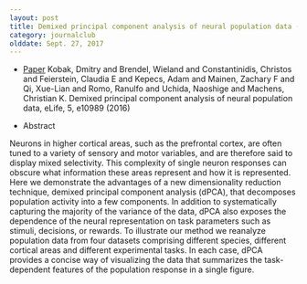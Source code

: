 ```yaml
---
layout: post
title: Demixed principal component analysis of neural population data (2016)
category: journalclub
olddate: Sept. 27, 2017
---
```


* [Paper](https://doi.org/10.7554/eLife.10989) Kobak, Dmitry and Brendel, Wieland and Constantinidis, Christos and Feierstein, Claudia E and Kepecs, Adam and Mainen, Zachary F and Qi, Xue-Lian and Romo, Ranulfo and Uchida, Naoshige and Machens, Christian K. Demixed principal component analysis of neural population data, eLife, 5, e10989 (2016)

* Abstract

Neurons in higher cortical areas, such as the prefrontal cortex, are often tuned to a variety of sensory and motor variables, and are therefore said to display mixed selectivity. This complexity of single neuron responses can obscure what information these areas represent and how it is represented. Here we demonstrate the advantages of a new dimensionality reduction technique, demixed principal component analysis (dPCA), that decomposes population activity into a few components. In addition to systematically capturing the majority of the variance of the data, dPCA also exposes the dependence of the neural representation on task parameters such as stimuli, decisions, or rewards. To illustrate our method we reanalyze population data from four datasets comprising different species, different cortical areas and different experimental tasks. In each case, dPCA provides a concise way of visualizing the data that summarizes the task-dependent features of the population response in a single figure.






